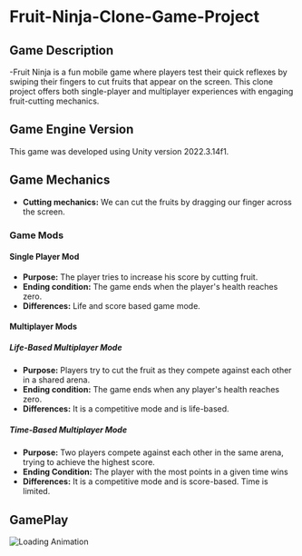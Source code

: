 # Fruit-Ninja-Clone-Game-Project
## Game Description
-Fruit Ninja is a fun mobile game where players test their quick reflexes by swiping their fingers to cut fruits that appear on the screen. This clone project offers both single-player and multiplayer experiences with engaging fruit-cutting mechanics.
## Game Engine Version
This game was developed using Unity version 2022.3.14f1.
## Game Mechanics
- **Cutting mechanics:** We can cut the fruits by dragging our finger across the screen.
### Game Mods 
#### Single Player Mod
- **Purpose:** The player tries to increase his score by cutting fruit.
- **Ending condition:** The game ends when the player's health reaches zero.
- **Differences:** Life and score based game mode.
#### Multiplayer Mods
##### Life-Based Multiplayer Mode
- **Purpose:** Players try to cut the fruit as they compete against each other in a shared arena.
- **Ending condition:** The game ends when any player's health reaches zero.
- **Differences:** It is a competitive mode and is life-based.
##### Time-Based Multiplayer Mode
- **Purpose:** Two players compete against each other in the same arena, trying to achieve the highest score.
- **Ending Condition:** The player with the most points in a given time wins
- **Differences:** It is a competitive mode and is score-based. Time is limited.
## GamePlay
![Loading Animation](https://github.com/Sslegendars/Fruit-Ninja-Clone-Game-Project/blob/main/Fruit-Ninja-Clone-Project-GamePlay.gif)
